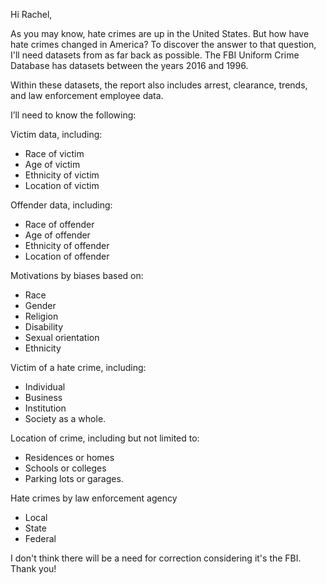 Hi Rachel,

As you may know, hate crimes are up in the United States. But how have hate crimes changed in America? To discover the answer to that question, I'll need datasets from as far back as possible. The FBI Uniform Crime Database has datasets between the years 2016 and 1996.

Within these datasets, the report also includes arrest, clearance, trends, and law enforcement employee data.

I’ll need to know the following:

Victim data, including:
* Race of victim
* Age of victim
* Ethnicity of victim
* Location of victim

Offender data, including:
* Race of offender
* Age of offender
* Ethnicity of offender
* Location of offender

Motivations by biases based on:
* Race
* Gender
* Religion 
* Disability
* Sexual orientation
* Ethnicity

Victim of a hate crime, including:
* Individual
* Business
* Institution
* Society as a whole.

Location of crime, including but not limited to:
* Residences or homes
* Schools or colleges
* Parking lots or garages.

Hate crimes by law enforcement agency
* Local 
* State
* Federal

I don't think there will be a need for correction considering it's the FBI. Thank you!
